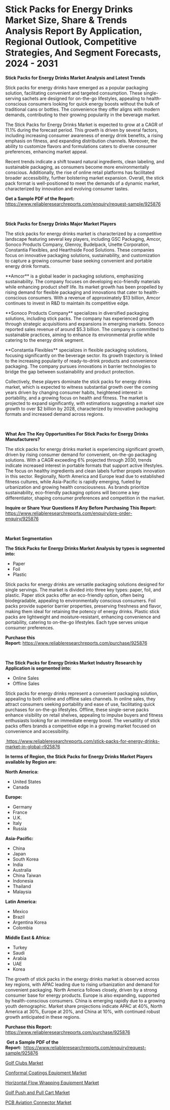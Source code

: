 <p><h1>Stick Packs for Energy Drinks Market Size, Share & Trends Analysis Report By Application, Regional Outlook, Competitive Strategies, And Segment Forecasts, 2024 - 2031</h1></p><p><strong>Stick Packs for Energy Drinks Market Analysis and Latest Trends</strong></p>
<p><p>Stick packs for energy drinks have emerged as a popular packaging solution, facilitating convenient and targeted consumption. These single-serving sachets are designed for on-the-go lifestyles, appealing to health-conscious consumers looking for quick energy boosts without the bulk of traditional cans or bottles. The convenience they offer aligns with modern demands, contributing to their growing popularity in the beverage market.</p><p>The Stick Packs for Energy Drinks Market is expected to grow at a CAGR of 11.1% during the forecast period. This growth is driven by several factors, including increasing consumer awareness of energy drink benefits, a rising emphasis on fitness, and expanding distribution channels. Moreover, the ability to customize flavors and formulations caters to diverse consumer preferences, enhancing market appeal.</p><p>Recent trends indicate a shift toward natural ingredients, clean labeling, and sustainable packaging, as consumers become more environmentally conscious. Additionally, the rise of online retail platforms has facilitated broader accessibility, further bolstering market expansion. Overall, the stick pack format is well-positioned to meet the demands of a dynamic market, characterized by innovation and evolving consumer tastes.</p></p>
<p><strong>Get a Sample PDF of the Report:&nbsp;</strong> <a href="https://www.reliableresearchreports.com/enquiry/request-sample/925876?utm_campaign=40&utm_medium=2&utm_source=Github&utm_content=ia&utm_term=02102024&utm_id=stick-packs-for-energy-drinks">https://www.reliableresearchreports.com/enquiry/request-sample/925876</a></p>
<p>&nbsp;</p>
<p><strong>Stick Packs for Energy Drinks Major Market Players</strong></p>
<p><p>The stick packs for energy drinks market is characterized by a competitive landscape featuring several key players, including GSC Packaging, Amcor, Sonoco Products Company, Glenroy, Budelpack, Unette Corporation, Constantia Flexibles, and Hearthside Food Solutions. These companies focus on innovative packaging solutions, sustainability, and customization to capture a growing consumer base seeking convenient and portable energy drink formats.</p><p>**Amcor** is a global leader in packaging solutions, emphasizing sustainability. The company focuses on developing eco-friendly materials while enhancing product shelf life. Its market growth has been propelled by rising demand for flexible packaging and innovations that cater to health-conscious consumers. With a revenue of approximately $13 billion, Amcor continues to invest in R&D to maintain its competitive edge.</p><p>**Sonoco Products Company** specializes in diversified packaging solutions, including stick packs. The company has experienced growth through strategic acquisitions and expansions in emerging markets. Sonoco reported sales revenue of around $5.3 billion. The company is committed to sustainable practices, aiming to enhance its environmental profile while catering to the energy drink segment.</p><p>**Constantia Flexibles** specializes in flexible packaging solutions, focusing significantly on the beverage sector. Its growth trajectory is linked to the increasing popularity of ready-to-drink products and convenience packaging. The company pursues innovations in barrier technologies to bridge the gap between sustainability and product protection.</p><p>Collectively, these players dominate the stick packs for energy drinks market, which is expected to witness substantial growth over the coming years driven by changing consumer habits, heightened interest in portability, and a growing focus on health and fitness. The market is projected to expand significantly, with estimations suggesting a market size growth to over $2 billion by 2028, characterized by innovative packaging formats and increased demand across regions.</p></p>
<p>&nbsp;</p>
<p><strong>What Are The Key Opportunities For Stick Packs for Energy Drinks Manufacturers?</strong></p>
<p><p>The stick packs for energy drinks market is experiencing significant growth, driven by rising consumer demand for convenient, on-the-go packaging solutions. With a CAGR exceeding 6% projected through 2030, trends indicate increased interest in portable formats that support active lifestyles. The focus on healthy ingredients and clean labels further propels innovation in this sector. Regionally, North America and Europe lead due to established fitness cultures, while Asia-Pacific is rapidly emerging, fueled by urbanization and growing health consciousness. As brands prioritize sustainability, eco-friendly packaging options will become a key differentiator, shaping consumer preferences and competition in the market.</p></p>
<p><strong>Inquire or Share Your Questions If Any Before Purchasing This Report:</strong> <a href="https://www.reliableresearchreports.com/enquiry/pre-order-enquiry/925876?utm_campaign=40&utm_medium=2&utm_source=Github&utm_content=ia&utm_term=02102024&utm_id=stick-packs-for-energy-drinks">https://www.reliableresearchreports.com/enquiry/pre-order-enquiry/925876</a></p>
<p>&nbsp;</p>
<p><strong>Market Segmentation</strong></p>
<p><strong>The Stick Packs for Energy Drinks Market Analysis by types is segmented into:</strong></p>
<p><ul><li>Paper</li><li>Foil</li><li>Plastic</li></ul></p>
<p><p>Stick packs for energy drinks are versatile packaging solutions designed for single servings. The market is divided into three key types: paper, foil, and plastic. Paper stick packs offer an eco-friendly option, often being biodegradable, appealing to environmentally conscious consumers. Foil packs provide superior barrier properties, preserving freshness and flavor, making them ideal for retaining the potency of energy drinks. Plastic stick packs are lightweight and moisture-resistant, enhancing convenience and portability, catering to on-the-go lifestyles. Each type serves unique consumer preferences.</p></p>
<p><strong>Purchase this Report:&nbsp;</strong><a href="https://www.reliableresearchreports.com/purchase/925876?utm_campaign=40&utm_medium=2&utm_source=Github&utm_content=ia&utm_term=02102024&utm_id=stick-packs-for-energy-drinks">https://www.reliableresearchreports.com/purchase/925876</a></p>
<p>&nbsp;</p>
<p><strong>The Stick Packs for Energy Drinks Market Industry Research by Application is segmented into:</strong></p>
<p><ul><li>Online Sales</li><li>Offline Sales</li></ul></p>
<p><p>Stick packs for energy drinks represent a convenient packaging solution, appealing to both online and offline sales channels. In online sales, they attract consumers seeking portability and ease of use, facilitating quick purchases for on-the-go lifestyles. Offline, these single-serve packs enhance visibility on retail shelves, appealing to impulse buyers and fitness enthusiasts looking for an immediate energy boost. The versatility of stick packs offers brands a competitive edge in a growing market focused on convenience and accessibility.</p></p>
<p><a href="https://www.reliableresearchreports.com/stick-packs-for-energy-drinks-market-in-global-r925876?utm_campaign=40&utm_medium=2&utm_source=Github&utm_content=ia&utm_term=02102024&utm_id=stick-packs-for-energy-drinks">&nbsp;https://www.reliableresearchreports.com/stick-packs-for-energy-drinks-market-in-global-r925876</a></p>
<p><strong>In terms of Region, the Stick Packs for Energy Drinks Market Players available by Region are:</strong></p>
<p>
    <p> <strong> North America: </strong>
        <ul>
            <li>United States</li>
            <li>Canada</li>
        </ul>
        </p> 
    <p> <strong> Europe: </strong>
        <ul>
            <li>Germany</li>
            <li>France</li>
            <li>U.K.</li>
            <li>Italy</li>
            <li>Russia</li>
        </ul>
        </p> 
    <p> <strong> Asia-Pacific: </strong>
        <ul>
            <li>China</li>
            <li>Japan</li>
            <li>South Korea</li>
            <li>India</li>
            <li>Australia</li>
            <li>China Taiwan</li>
            <li>Indonesia</li>
            <li>Thailand</li>
            <li>Malaysia</li>
        </ul>
        </p> 
    <p> <strong> Latin America: </strong>
        <ul>
            <li>Mexico</li>
            <li>Brazil</li>
            <li>Argentina Korea</li>
            <li>Colombia</li>
        </ul>
        </p> 
    <p> <strong> Middle East & Africa: </strong>
        <ul>
            <li>Turkey</li>
            <li>Saudi</li>
            <li>Arabia</li>
            <li>UAE</li>
            <li>Korea</li>
        </ul>
    </p>
    </p>
<p><p>The growth of stick packs in the energy drinks market is observed across key regions, with APAC leading due to rising urbanization and demand for convenient packaging. North America follows closely, driven by a strong consumer base for energy products. Europe is also expanding, supported by health-conscious consumers. China is emerging rapidly due to a growing youth demographic. Market share projections indicate APAC at 40%, North America at 30%, Europe at 20%, and China at 10%, with continued robust growth anticipated in these regions.</p></p>
<p><strong>Purchase this Report: </strong><a href="https://www.reliableresearchreports.com/purchase/925876?utm_campaign=40&utm_medium=2&utm_source=Github&utm_content=ia&utm_term=02102024&utm_id=stick-packs-for-energy-drinks">https://www.reliableresearchreports.com/purchase/925876</a></p>
<p>&nbsp;<strong>Get a Sample PDF of the Report:&nbsp;&nbsp;</strong><a href="https://www.reliableresearchreports.com/enquiry/request-sample/925876?utm_campaign=40&utm_medium=2&utm_source=Github&utm_content=ia&utm_term=02102024&utm_id=stick-packs-for-energy-drinks">https://www.reliableresearchreports.com/enquiry/request-sample/925876</a></p>
<p><strong></strong></p>
<p><p><a href="https://www.linkedin.com/pulse/global-golf-clubs-industry-types-applications-market-players-r6gnc?utm_campaign=40&utm_medium=2&utm_source=Github&utm_content=ia&utm_term=02102024&utm_id=stick-packs-for-energy-drinks">Golf Clubs Market</a></p><p><a href="https://github.com/aiko92han/Market-Research-Report-List-1/blob/main/conformal-coatings-equipment-market.md?utm_campaign=40&utm_medium=2&utm_source=Github&utm_content=ia&utm_term=02102024&utm_id=stick-packs-for-energy-drinks">Conformal Coatings Equipment Market</a></p><p><a href="https://github.com/GraceTurner587/Market-Research-Report-List-1/blob/main/horizontal-flow-wrapping-equipment-market.md?utm_campaign=40&utm_medium=2&utm_source=Github&utm_content=ia&utm_term=02102024&utm_id=stick-packs-for-energy-drinks">Horizontal Flow Wrapping Equipment Market</a></p><p><a href="https://www.linkedin.com/pulse/exploring-golf-push-pull-cart-market-dynamics-revenue-analysis-pqesc?utm_campaign=40&utm_medium=2&utm_source=Github&utm_content=ia&utm_term=02102024&utm_id=stick-packs-for-energy-drinks">Golf Push and Pull Cart Market</a></p><p><a href="https://issuu.com/reportprime-2/docs/pcb-aviation-connector-market-size-_41a3851a39e2c4?utm_campaign=40&utm_medium=2&utm_source=Github&utm_content=ia&utm_term=02102024&utm_id=stick-packs-for-energy-drinks">PCB Aviation Connector Market</a></p></p>